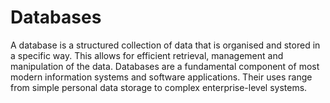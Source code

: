 # Databases

A database is a structured collection of data that is organised and stored in a specific way. This allows for efficient retrieval, management and manipulation of the data. Databases are a fundamental component of most modern information systems and software applications. Their uses range from simple personal data storage to complex enterprise-level systems.
